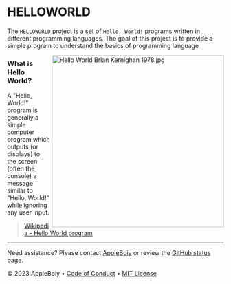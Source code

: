 # HELLOWORLD


The `HELLOWORLD` project is a set of `Hello, World!` programs written in different programming languages. The goal of this project is to provide a simple program to understand the basics of programming language

<p><a href="https://commons.wikimedia.org/wiki/File:Hello_World_Brian_Kernighan_1978.jpg#/media/File:Hello_World_Brian_Kernighan_1978.jpg"><img src="https://upload.wikimedia.org/wikipedia/commons/2/21/Hello_World_Brian_Kernighan_1978.jpg" alt="Hello World Brian Kernighan 1978.jpg" width="400" align="right"></a></p>

### What is Hello World?

A "Hello, World!" program is generally a simple computer program which outputs (or displays) to the screen (often the console) a message similar to "Hello, World!" while ignoring any user input.

> [Wikipedia - Hello World program](https://en.wikipedia.org/wiki/%22Hello,_World!%22_program)

---

Need assistance? Please contact [AppleBoiy](mailto:contact.chaipat@gmail.com) or review the [GitHub status page](https://www.githubstatus.com).

&copy; 2023 AppleBoiy &bull; [Code of Conduct](https://www.contributor-covenant.org/version/2/1/code_of_conduct/code_of_conduct.md) &bull; [MIT License](LICENSE)